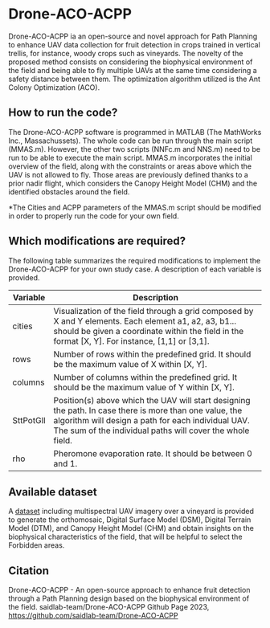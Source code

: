 # Drone-ACO-ACPP
Drone-ACO-ACPP ia an open-source and novel approach for Path Planning to enhance UAV data collection for fruit detection in crops trained in vertical trellis, for instance, woody crops such as vineyards. The novelty of the proposed method consists on considering the biophysical environment of the field and being able to fly multiple UAVs at the same time considering a safety distance between them. The optimization algorithm utilized is the Ant Colony Optimization (ACO). 

## How to run the code?
The Drone-ACO-ACPP software is programmed in MATLAB (The MathWorks Inc., Massachussets). The whole code can be run through the main script (MMAS.m). However, the other two scripts (NNFc.m and NNS.m) need to be run to be able to execute the main script. 
MMAS.m incorporates the initial overview of the field, along with the constraints or areas above which the UAV is not allowed to fly. Those areas are previously defined thanks to a prior nadir flight, which considers the Canopy Height Model (CHM) and the identified obstacles around the field. 

*The Cities and ACPP parameters of the MMAS.m script should be modified in order to properly run the code for your own field. 

## Which modifications are required?
The following table summarizes the required modifications to implement the Drone-ACO-ACPP for your own study case. A description of each variable is provided. 

| Variable                 | Description                                                                        
| ------------------------ | ---------------------------------------------------------------------------------- 
| cities          | Visualization of the field through a grid composed by X and Y elements. Each element a1, a2, a3, b1... should be given a coordinate within the field in the format [X, Y]. For instance, [1,1] or [3,1].  |                                                  
| rows                   | Number of rows within the predefined grid. It should be the maximum value of X within [X, Y]. |                                                    
| columns                 | Number of columns within the predefined grid. It should be the maximum value of Y within [X, Y].  |
| SttPotGlI        | Position(s) above which the UAV will start designing the path. In case there is more than one value, the algorithm will design a path for each individual UAV. The sum of the individual paths will cover the whole field. |
| rho                    | Pheromone evaporation rate. It should be between 0 and 1.  |

## Available dataset
A [dataset](https://doi.org/10.1016/j.dib.2022.108876) including multispectral UAV imagery over a vineyard is provided to generate the orthomosaic, Digital Surface Model (DSM), Digital Terrain Model (DTM), and Canopy Height Model (CHM) and obtain insights on the biophysical characteristics of the field, that will be helpful to select the Forbidden areas. 

## Citation
Drone-ACO-ACPP - An open-source approach to enhance fruit detection through a Path Planning design based on the biophysical environment of the field. saidlab-team/Drone-ACO-ACPP Github Page 2023, https://github.com/saidlab-team/Drone-ACO-ACPP
